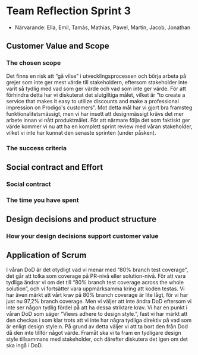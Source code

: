 # Team Reflection Sprint 3
* Närvarande: Ella, Emil, Tamás, Mathias, Pawel, Martin, Jacob, Jonathan
## Customer Value and Scope
### The chosen scope
Det finns en risk att “gå vilse” i utvecklingsprocessen och börja arbeta på grejer som inte ger mest värde till stakeholdern, eftersom stakeholder inte varit så tydlig med vad som ger värde och vad som inte ger värde. För att förhindra detta har vi diskuterat det slutgiltiga målet, vilket är “to create a service that makes it easy to utilize discounts and make a professional impression on Prodigo's customers”. Mot detta mål har vi gjort bra framsteg funktionalitetsmässigt, men vi har insett att designmässigt krävs det mer arbete innan vi nått produktmålet. För att närmare följa det som faktiskt ger värde kommer vi nu att ha en komplett sprint review med våran stakeholder, vilket vi inte har kunnat den senaste sprinten (under påsken). 
### The success criteria

## Social contract and Effort
### Social contract
 
### The time you have spent

## Design decisions and product structure
### How your design decisions support customer value
 
## Application of Scrum
I våran DoD är det otydligt vad vi menar med “80% branch test coverage”, det går att tolka som coverage på PR-nivå eller solution-nivå. För att vara tydliga ändrar vi om det till “80% branch test coverage across the whole solution”, och vi fortsätter vara uppmärksamma kring att koden testas. 
Vi har även märkt att vårt krav på 80% branch coverage är lite lågt, för vi har just nu 97,2% branch coverage. Men vi väljer att inte ändra DoD eftersom vi inte ser någon tydlig fördel på att ha dessa striktare krav. 
Vi har en punkt i våran DoD som säger “Views adhere to design style.”, fast vi har märkt att den checkas i som klar trots att vi inte har några tydliga direktiv på vad som är enligt design style:n. På grund av detta väljer vi att ta bort den från Dod då den inte tillför något värde. Framåt ska vi ta fram en tydligare design style tillsammans med stakeholder, och därefter diskutera det igen om det ska ingå i DoD.
